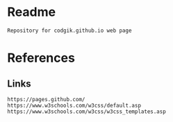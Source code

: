 # Readme
    Repository for codgik.github.io web page

# References

## Links
    https://pages.github.com/
    https://www.w3schools.com/w3css/default.asp
    https://www.w3schools.com/w3css/w3css_templates.asp